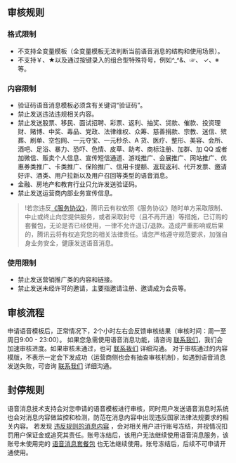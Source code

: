 ## 审核规则[](id:rules)

### 格式限制

- 不支持全变量模板（全变量模板无法判断当前语音消息的结构和使用场景）。
- 不支持￥、★以及通过按键录入的组合型特殊符号，例如^_^&、☞、 &#10003;、※等。

### 内容限制[](id:VMScontentrestriction)

- 验证码语音消息模板必须含有关键词“验证码”。
- 禁止发送违法违规相关内容。
- 禁止发送股票、移民、面试招聘、彩票、返利、抽奖、贷款、催款、投资理财、赌博、中奖、毒品、党政、法律维权、众筹、慈善捐款、宗教、迷信、殡葬、刷单、空包网、一元夺宝、一元秒杀、A 货、医疗、整形、美容、会所、酒吧、足浴、暴力、恐吓、色情、皮草、助考、商标注册、加群、加 QQ 或者加微信、贩卖个人信息、宣传短信通道、游戏推广、会展推广、网站推广、优惠券类推广、卡类推广、保险推广、信用卡提额、返现返利、代开发票、邀请好评、酒类、用户拉新以及用户召回等类型的语音消息。
- 金融、房地产和教育行业只允许发送验证码。
- 禁止发送运营商内部业务宣传信息。

>!若您违反[《服务协议》](https://cloud.tencent.com/document/product/1128/37684)，腾讯云有权依照《服务协议》随时单方采取限制、中止或终止向您提供服务，或者采取封号（且不再开通）等措施，已订购的套餐包，无论是否已经使用，一律不允许退订/退款。造成严重影响或后果的，腾讯云将有权追究您的相关法律责任。请您严格遵守规范要求，加强自身业务安全，健康发送语音消息。

### 使用限制
- 禁止发送营销推广类的内容和链接。
- 禁止发送未经许可的邀请，主要指邀请注册、邀请成为会员等。

## 审核流程
申请语音模板后，正常情况下，2个小时左右会反馈审核结果（审核时间：周一至周日9:00 - 23:00）。
如果您急需使用语音消息功能，请咨询 [联系我们](https://cloud.tencent.com/document/product/1128/37720)，我们会加速审核进度。如果审核未通过，也可 [联系我们](https://cloud.tencent.com/document/product/1128/37720) 详细沟通。
对于审核通过的内容模版，不表示一定会下发成功（运营商侧也会有抽查审核机制），如遇到语音消息发送失败，可咨询 [联系我们](https://cloud.tencent.com/document/product/1128/37720) 详细沟通。

## 封停规则
语音消息技术支持会对您申请的语音模板进行审核，同时用户发送语音消息时系统也会对消息内容做监控和检测，防范在消息内容中出现违反国家法律法规要求的相关内容。
若发现 [违反规则的消息内容](#VMScontentrestriction) ，会对相关用户进行账号冻结，并视情况扣罚用户保证金或追究其责任。账号冻结后，该用户无法继续使用语音消息服务，该账号未使用完的 [语音消息套餐包](https://cloud.tencent.com/document/product/1128/37525) 也无法继续使用。账号冻结后，后续不可申请开通使用。
